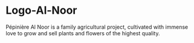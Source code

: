 # Logo-Al-Noor
Pépinière Al Noor is a family agricultural project, cultivated with immense love to grow and sell plants and flowers of the highest quality.
